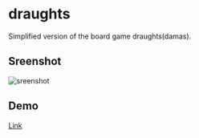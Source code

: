 # draughts

Simplified version of the board game draughts(damas).

## Sreenshot
![sreenshot](http://pulpa.co/damas/screenshot.png)

## Demo
[Link](http://pulpa.co/damas/)